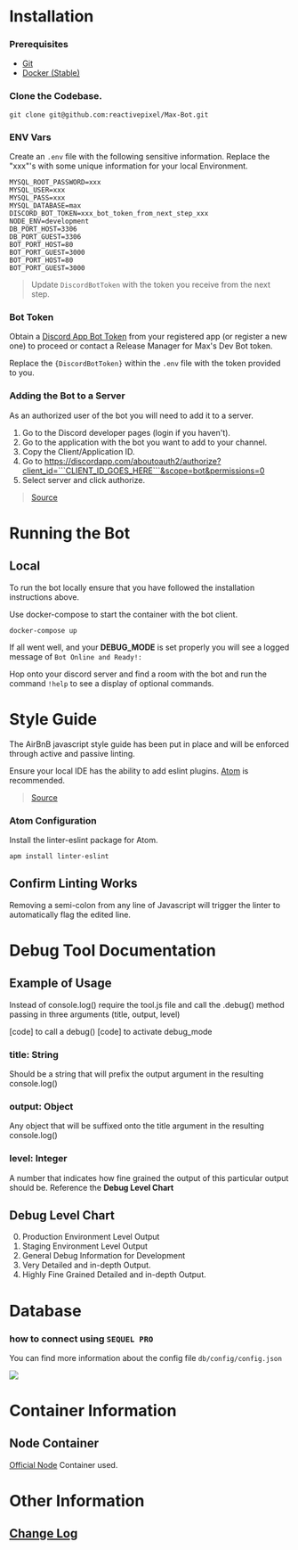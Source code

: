 # Installation

### Prerequisites
* [Git](https://git-scm.com/downloads
)
* [Docker (Stable)](https://docs.docker.com/docker-for-mac/install/)

### Clone the Codebase.

```
git clone git@github.com:reactivepixel/Max-Bot.git
```

### ENV Vars


Create an ```.env``` file with the following sensitive information. Replace the "xxx"'s with some unique information for your local Environment.

```
MYSQL_ROOT_PASSWORD=xxx
MYSQL_USER=xxx
MYSQL_PASS=xxx
MYSQL_DATABASE=max
DISCORD_BOT_TOKEN=xxx_bot_token_from_next_step_xxx
NODE_ENV=development
DB_PORT_HOST=3306
DB_PORT_GUEST=3306
BOT_PORT_HOST=80
BOT_PORT_GUEST=3000
BOT_PORT_HOST=80
BOT_PORT_GUEST=3000

```

> Update ```DiscordBotToken``` with the token you receive from the next step.




### Bot Token

Obtain a [Discord App Bot Token](https://discordapp.com/developers/applications/me) from your registered app (or register a new one) to proceed or contact a Release Manager for Max's Dev Bot token.

Replace the ```{DiscordBotToken}``` within the ```.env``` file with the token provided to you.

### Adding the Bot to a Server

As an authorized user of the bot you will need to add it to a server.

1. Go to the Discord developer pages (login if you haven't).
1. Go to the application with the bot you want to add to your channel.
1. Copy the Client/Application ID.
1. Go to https://discordapp.com/aboutoauth2/authorize?client_id=```CLIENT_ID_GOES_HERE```&scope=bot&permissions=0
1. Select server and click authorize.

> [Source](https://stackoverflow.com/questions/37689289/joining-a-server-with-the-discord-python-api)

# Running the Bot

## Local

To run the bot locally ensure that you have followed the installation instructions above.

Use docker-compose to start the container with the bot client.

```
docker-compose up
```

If all went well, and your **DEBUG_MODE** is set properly you will see a logged message of ```Bot Online and Ready!:```

Hop onto your discord server and find a room with the bot and run the command ```!help``` to see a display of optional commands.

# Style Guide

The AirBnB javascript style guide has been put in place and will be enforced through active and passive linting.

Ensure your local IDE has the ability to add eslint plugins. [Atom](https://atom.io) is recommended.

> [Source](https://github.com/airbnb/javascript/tree/master/packages/eslint-config-airbnb#eslint-config-airbnb-1)

### Atom Configuration

Install the linter-eslint package for Atom.

```
apm install linter-eslint
```


## Confirm Linting Works

Removing a semi-colon from any line of Javascript will trigger the linter to automatically flag the edited line.

# Debug Tool Documentation

## Example of Usage

Instead of console.log() require the tool.js file
and call the .debug() method passing in three arguments
(title, output, level)

[code] to call a debug()
[code] to activate debug_mode

### title: String

Should be a string that will prefix the output
argument in the resulting console.log()

### output: Object

Any object that will be suffixed onto the title
argument in the resulting console.log()

### level: Integer

A number that indicates how fine grained the output
of this particular output should be. Reference the **Debug Level Chart**

## Debug Level Chart

0. Production Environment Level Output
1. Staging Environment Level Output
2. General Debug Information for Development
3. Very Detailed and in-depth Output.
4. Highly Fine Grained Detailed and in-depth Output.


# Database
### how to connect using `SEQUEL PRO`

You can find more information about the config file `db/config/config.json`

![](https://preview.ibb.co/d07YOG/Screen_Shot_2017_11_10_at_2_49_46_PM.png)
# Container Information

## Node Container

[Official Node](https://hub.docker.com/_/node/) Container used.

# Other Information

## [Change Log](changelog.md)
